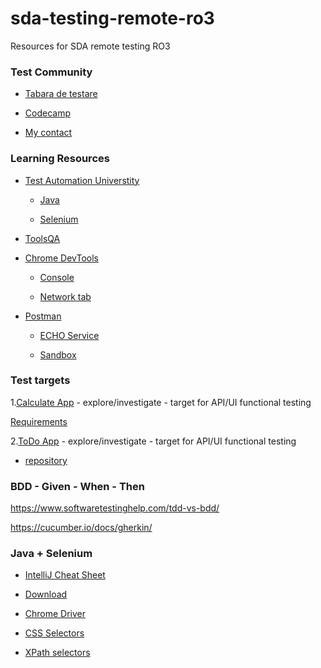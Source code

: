 # sda-testing-remote-ro3
Resources for SDA remote testing RO3


### Test Community

- [Tabara de testare](https://tabaradetestare.ro/)


- [Codecamp](https://codecamp.ro/)


- [My contact](https://www.linkedin.com/in/rusu-dan/)


### Learning Resources

- [Test Automation Universtity](https://testautomationu.applitools.com/)

    - [Java](https://testautomationu.applitools.com/java-programming-course/)
	
	- [Selenium](https://testautomationu.applitools.com/selenium-webdriver-tutorial-java/)

- [ToolsQA](https://www.toolsqa.com/)

- [Chrome DevTools](https://developers.google.com/web/tools/chrome-devtools)    

    - [Console](https://developers.google.com/web/tools/chrome-devtools/console)

    - [Network tab](https://developers.google.com/web/tools/chrome-devtools/network)


- [Postman](https://www.postman.com/downloads/)

   - [ECHO Service](https://docs.postman-echo.com/)

   - [Sandbox](https://learning.postman.com/docs/writing-scripts/script-references/postman-sandbox-api-reference/)
   

### Test targets

1.[Calculate App](http://qatools.ro/calculate/appApi.html) - explore/investigate - target for API/UI functional testing 

[Requirements](./calculate_app_requirements.md)


2.[ToDo App](https://go-gin-todo.herokuapp.com) - explore/investigate - target for API/UI functional testing

- [repository](https://github.com/danrusu/go-gin-todo)


### BDD - Given - When - Then

https://www.softwaretestinghelp.com/tdd-vs-bdd/

https://cucumber.io/docs/gherkin/


### Java + Selenium 

- [IntelliJ Cheat Sheet](./intellij_cheat_sheet.pdf)

- [Download](https://www.selenium.dev/downloads/)

- [Chrome Driver](https://chromedriver.chromium.org/downloads)

- [CSS Selectors](https://www.w3schools.com/cssref/css_selectors.asp)

- [XPath selectors](https://www.w3schools.com/xml/xpath_syntax.asp)

